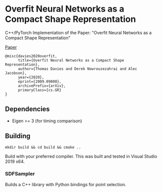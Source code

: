 # Overfit Neural Networks as a Compact Shape Representation
C++/PyTorch Implementation of the Paper: "Overfit Neural Networks as a Compact Shape Representation"

[Paper](https://arxiv.org/pdf/2009.09808)

```
@misc{davies2020overfit,
      title={Overfit Neural Networks as a Compact Shape Representation}, 
      author={Thomas Davies and Derek Nowrouzezahrai and Alec Jacobson},
      year={2020},
      eprint={2009.09808},
      archivePrefix={arXiv},
      primaryClass={cs.GR}
}
```

## Dependencies
- Eigen >= 3 (for timing comparison)

## Building
```
mkdir build && cd build && cmake ..
```
Build with your preferred compiler. This was built and tested in Visual Studio 2019 x64.

### SDFSampler
Builds a C++ library with Python bindings for point selection.